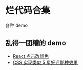 # 烂代码合集
各种 demo

## 乱得一团糟的 demo
- [React 点击改颜色](https://jsfiddle.net/omarjmh/69z2wepo/36597/)
- [CSS 实现类似 5 星好评那种效果](https://jsbin.com/sagezeyaxo/1/edit?html,css,output)

